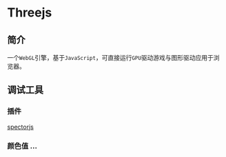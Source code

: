# Threejs

## 简介
一个`WebGL`引擎，基于`JavaScript`，可直接运行`GPU`驱动游戏与图形驱动应用于浏览器。

## 调试工具

### 插件

[spectorjs](https://www.realtimerendering.com/blog/debugging-webgl-with-spectorjs/)

### 颜色值 ...


